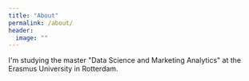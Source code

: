```yaml
---
title: "About"
permalink: /about/
header:
  image: ""
---
```


I'm studying the master "Data Science and Marketing Analytics" at the Erasmus University in Rotterdam.
